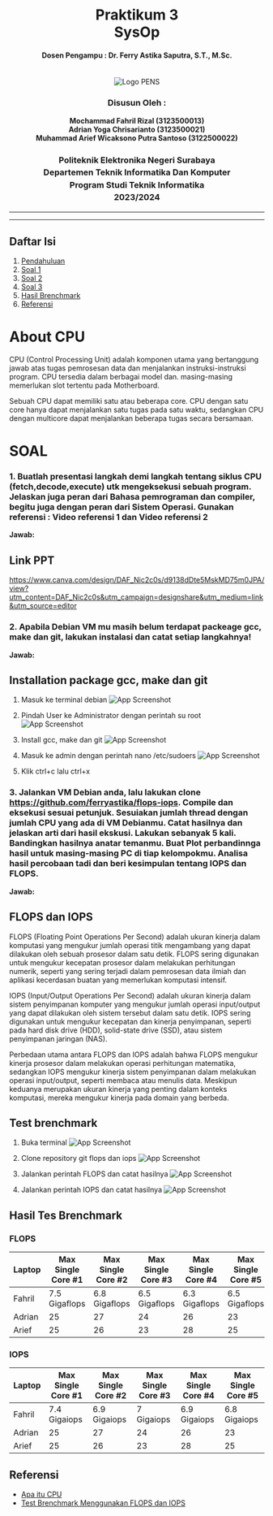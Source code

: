 <div align="center">
  <h1 style="text-align: center;font-weight: bold">Praktikum 3<br>SysOp</h1>
  <h4 style="text-align: center;">Dosen Pengampu : Dr. Ferry Astika Saputra, S.T., M.Sc.</h4>
</div>
<br />
<div align="center">
  <img src="https://upload.wikimedia.org/wikipedia/id/4/44/Logo_PENS.png" alt="Logo PENS">
  <h3 style="text-align: center;">Disusun Oleh : </h3>
  <p style="text-align: center;">
    <strong>Mochammad Fahril Rizal (3123500013)</strong><br>
    <strong>Adrian Yoga Chrisarianto (3123500021)</strong><br>
    <strong>Muhammad Arief Wicaksono Putra Santoso (3122500022)</strong>
  </p>

<h3 style="text-align: center;line-height: 1.5">Politeknik Elektronika Negeri Surabaya<br>Departemen Teknik Informatika Dan Komputer<br>Program Studi Teknik Informatika<br>2023/2024</h3>
  <hr><hr>
</div>

## Daftar Isi
1. [Pendahuluan](#about-cpu)
1. [Soal 1](#1-buatlah-presentasi-langkah-demi-langkah-tentang-siklus-cpu-fetchdecodeexecute-utk-mengeksekusi-sebuah-program-jelaskan-juga-peran-dari-bahasa-pemrograman-dan-compiler-begitu-juga-dengan-peran-dari-sistem-operasi-gunakan-referensi--video-referensi-1-dan-video-referensi-2)
2. [Soal 2](#2-apabila-debian-vm-mu-masih-belum-terdapat-packeage-gcc-make-dan-git-lakukan-instalasi-dan-catat-setiap-langkahnya)
3. [Soal 3](#3-jalankan-vm-debian-anda-lalu-lakukan-clone-httpsgithubcomferryastikaflops-iops-compile-dan-eksekusi-sesuai-petunjuk-sesuiakan-jumlah-thread-dengan-jumlah-cpu-yang-ada-di-vm-debianmu-catat-hasilnya-dan-jelaskan-arti-dari-hasil-ekskusi-lakukan-sebanyak-5-kali-bandingkan-hasilnya-anatar-temanmu-buat-plot-perbandinnga-hasil-untuk-masing-masing-pc-di-tiap-kelompokmu-analisa-hasil-percobaan-tadi-dan-beri-kesimpulan-tentang-iops-dan-flops)
4. [Hasil Brenchmark](#hasil-tes-brenchmark)
5. [Referensi](#referensi)

# About CPU
CPU (Control Processing Unit) adalah komponen utama yang bertanggung jawab atas tugas pemrosesan data dan menjalankan instruksi-instruksi program. CPU tersedia dalam berbagai model dan. masing-masing memerlukan slot tertentu pada Motherboard. 

Sebuah CPU dapat memiliki satu atau beberapa core. CPU dengan satu core hanya dapat menjalankan satu tugas pada satu waktu, sedangkan CPU dengan multicore dapat menjalankan beberapa tugas secara bersamaan.

# SOAL
### 1. Buatlah presentasi langkah demi langkah tentang siklus CPU (fetch,decode,execute) utk mengeksekusi sebuah program. Jelaskan juga peran dari Bahasa pemrograman dan compiler, begitu juga dengan peran dari Sistem Operasi. Gunakan referensi : Video referensi 1 dan Video referensi 2
**Jawab:**
## Link PPT
https://www.canva.com/design/DAF_Nic2c0s/d9138dDte5MskMD75m0JPA/view?utm_content=DAF_Nic2c0s&utm_campaign=designshare&utm_medium=link&utm_source=editor

### 2. Apabila Debian VM mu masih belum terdapat packeage gcc, make dan git, lakukan instalasi dan catat setiap langkahnya!
**Jawab:**
## Installation package gcc, make dan git
1. Masuk ke terminal debian
![App Screenshot](assets/img/terminal.png)

2. Pindah User ke Administrator dengan perintah su root
![App Screenshot](assets/img/terminal.png)

3. Install gcc, make dan git 
![App Screenshot](assets/img/instalasi%20make,%20gcc%20dan%20git.png)

3. Masuk ke admin dengan perintah nano /etc/sudoers
![App Screenshot](assets/img/nano.png)

4. Klik ctrl+c lalu ctrl+x

### 3. Jalankan VM Debian anda, lalu lakukan clone https://github.com/ferryastika/flops-iops. Compile dan eksekusi sesuai petunjuk. Sesuiakan jumlah thread dengan jumlah CPU yang ada di VM Debianmu. Catat hasilnya dan jelaskan arti dari hasil ekskusi. Lakukan sebanyak 5 kali. Bandingkan hasilnya anatar temanmu. Buat Plot perbandinnga hasil untuk masing-masing PC di tiap kelompokmu. Analisa hasil percobaan tadi dan beri kesimpulan tentang IOPS dan FLOPS.
**Jawab:**
## FLOPS dan IOPS

FLOPS (Floating Point Operations Per Second) adalah ukuran kinerja dalam komputasi yang mengukur jumlah operasi titik mengambang yang dapat dilakukan oleh sebuah prosesor dalam satu detik. FLOPS sering digunakan untuk mengukur kecepatan prosesor dalam melakukan perhitungan numerik, seperti yang sering terjadi dalam pemrosesan data ilmiah dan aplikasi kecerdasan buatan yang memerlukan komputasi intensif.

IOPS (Input/Output Operations Per Second) adalah ukuran kinerja dalam sistem penyimpanan komputer yang mengukur jumlah operasi input/output yang dapat dilakukan oleh sistem tersebut dalam satu detik. IOPS sering digunakan untuk mengukur kecepatan dan kinerja penyimpanan, seperti pada hard disk drive (HDD), solid-state drive (SSD), atau sistem penyimpanan jaringan (NAS).

Perbedaan utama antara FLOPS dan IOPS adalah bahwa FLOPS mengukur kinerja prosesor dalam melakukan operasi perhitungan matematika, sedangkan IOPS mengukur kinerja sistem penyimpanan dalam melakukan operasi input/output, seperti membaca atau menulis data. Meskipun keduanya merupakan ukuran kinerja yang penting dalam konteks komputasi, mereka mengukur kinerja pada domain yang berbeda.

## Test brenchmark
1. Buka terminal
![App Screenshot](assets/img/terminal.png)

2. Clone repository git flops dan iops
![App Screenshot](assets/img/instalasi%20flops%20iops.png)

3. Jalankan perintah FLOPS dan catat hasilnya
![App Screenshot](assets/img/flops.png)

4. Jalankan perintah IOPS dan catat hasilnya
![App Screenshot](assets/img/iops.png)

## Hasil Tes Brenchmark
### FLOPS
| Laptop  | Max Single Core #1 | Max Single Core #2 | Max Single Core #3 | Max Single Core #4 | Max Single Core #5 |
|---------|---------------|---------------|---------------|---------------|---------------|
| Fahril  | 7.5 Gigaflops            | 6.8 Gigaflops            | 6.5 Gigaflops            | 6.3 Gigaflops            | 6.5 Gigaflops            |
| Adrian  | 25            | 27            | 24            | 26            | 23            |
| Arief   | 25            | 26            | 23            | 28            | 25            |

### IOPS
| Laptop  | Max Single Core #1 | Max Single Core #2 | Max Single Core #3 | Max Single Core #4 | Max Single Core #5 |
|---------|---------------|---------------|---------------|---------------|---------------|
| Fahril  | 7.4 Gigaiops            | 6.9 Gigaiops            | 7 Gigaiops            | 6.9 Gigaiops            | 6.8 Gigaiops            |
| Adrian  | 25            | 27            | 24            | 26            | 23            |
| Arief   | 25            | 26            | 23            | 28            | 25            |

## Referensi
- [Apa itu CPU](https://aws.amazon.com/id/what-is/cpu/)
- [Test Brenchmark Menggunakan FLOPS dan IOPS](https://github.com/ferryastika/flops-iops)